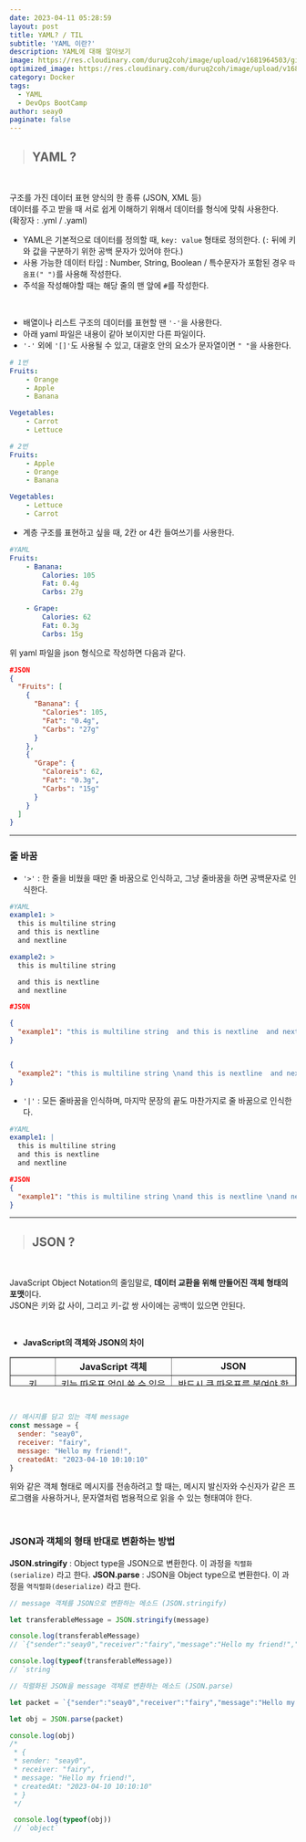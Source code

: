 ```yaml
---
date: 2023-04-11 05:28:59
layout: post
title: YAML? / TIL
subtitle: 'YAML 이란?'
description: YAML에 대해 알아보기
image: https://res.cloudinary.com/duruq2coh/image/upload/v1681964503/gitio/docker_p2kvi1.png
optimized_image: https://res.cloudinary.com/duruq2coh/image/upload/v1681964503/gitio/docker_p2kvi1.png
category: Docker
tags:
  - YAML
  - DevOps BootCamp
author: seay0
paginate: false
---
```

> ## **YAML ?**

<br>

구조를 가진 데이터 표현 양식의 한 종류 (JSON, XML 등)  
데이터를 주고 받을 때 서로 쉽게 이해하기 위해서 데이터를 형식에 맞춰 사용한다.  
(확장자 : .yml / .yaml)

* YAML은 기본적으로 데이터를 정의할 때, ```key: value``` 형태로 정의한다. (```:``` 뒤에 키와 값을 구분하기 위한 공백 문자가 있어야 한다.)
* 사용 가능한 데이터 타입 : Number, String, Boolean / 특수문자가 포함된 경우 ```따옴표(" ")```를 사용해 작성한다.
* 주석을 작성해야할 때는 해당 줄의 맨 앞에 ```#```를 작성한다.

<br>

* 배열이나 리스트 구조의 데이터를 표현할 땐 ```'-'```을 사용한다.
* 아래 yaml 파일은 내용이 같아 보이지만 다른 파일이다.
* ```'-'``` 외에 ```'[]'```도 사용될 수 있고, 대괄호 안의 요소가 문자열이면 ```" "```을 사용한다.

```yaml
# 1번
Fruits: 
	- Orange
	- Apple
	- Banana

Vegetables:
	- Carrot
	- Lettuce
```
```yaml
# 2번
Fruits: 
	- Apple
	- Orange
	- Banana

Vegetables:
	- Lettuce
	- Carrot
```

* 계층 구조를 표현하고 싶을 때, 2칸 or 4칸 들여쓰기를 사용한다. 

```yaml
#YAML
Fruits:
	- Banana:
		Calories: 105
		Fat: 0.4g
		Carbs: 27g

	- Grape:
		Calories: 62
		Fat: 0.3g
		Carbs: 15g
```  

위 yaml 파일을 json 형식으로 작성하면 다음과 같다.  

```json
#JSON 
{
  "Fruits": [
    {
      "Banana": {
        "Calories": 105,
        "Fat": "0.4g",
        "Carbs": "27g"
      }
    },
    {
      "Grape": {
        "Caloreis": 62,
        "Fat": "0.3g",
        "Carbs": "15g"
      }
    }
  ]
}
```
---
### 줄 바꿈
* ```'>'``` : 한 줄을 비웠을 때만 줄 바꿈으로 인식하고, 그냥 줄바꿈을 하면 공백문자로 인식한다.
```yaml
#YAML
example1: >
  this is multiline string 
  and this is nextline 
  and nextline

example2: >
  this is multiline string 

  and this is nextline 
  and nextline
```
```json
#JSON 

{
  "example1": "this is multiline string  and this is nextline  and nextline\n"
}


{
  "example2": "this is multiline string \nand this is nextline  and nextline\n"
}
```
* ```'|'``` : 모든 줄바꿈을 인식하며, 마지막 문장의 끝도 마찬가지로 줄 바꿈으로 인식한다.
```yaml
#YAML
example1: |
  this is multiline string 
  and this is nextline 
  and nextline
```
```json
#JSON 
{
  "example1": "this is multiline string \nand this is nextline \nand nextline\n"
}
```
---
> ## **JSON ?**

<br>

JavaScript Object Notation의 줄임말로, **데이터 교환을 위해 만들어진 객체 형태의 포맷**이다.  
JSON은 키와 값 사이, 그리고 키-값 쌍 사이에는 공백이 있으면 안된다.  

<br>

* **JavaScript의 객체와 JSON의 차이**
<table style="border-collapse: collapse; width: 100%; height: 51px;" border="1" data-ke-align="alignLeft" data-ke-style="style12">
<tbody>
<tr style="height: 17px;">
<td style="width: 15.6977%; text-align: center; height: 17px;">&nbsp;</td>
<td style="width: 40.6976%; text-align: center; height: 17px;"><b><span style="text-align: center;">JavaScript 객체</span></b></td>
<td style="width: 43.6047%; text-align: center; height: 17px;"><b><span style="text-align: center;">JSON</span></b></td>
</tr>
<tr style="height: 17px;">
<td style="width: 15.6977%; text-align: center; height: 17px;">키</td>
<td style="width: 40.6976%; text-align: center; height: 17px;">키는 따옴표 없이 쓸 수 있음</td>
<td style="width: 43.6047%; text-align: center; height: 17px;">반드시 큰 따옴표를 붙여야 함</td>
</tr>
<tr style="height: 17px;">
<td style="width: 15.6977%; text-align: center; height: 17px;">문자열 값</td>
<td style="width: 40.6976%; text-align: center; height: 17px;">문자열 값은 어떠한 형태의 따옴표도 사용 가능</td>
<td style="width: 43.6047%; text-align: center; height: 17px;">반드시 큰 따옴표로 감싸야 함</td>
</tr>
</tbody>
</table>
<br>

```javascript
// 메시지를 담고 있는 객체 message
const message = {
  sender: "seay0",
  receiver: "fairy",
  message: "Hello my friend!",
  createdAt: "2023-04-10 10:10:10"
}
```
위와 같은 객체 형태로 메시지를 전송하려고 할 때는, 메시지 발신자와 수신자가 같은 프로그램을 사용하거나, 문자열처럼 범용적으로 읽을 수 있는 형태여야 한다.  

<br>

### JSON과 객체의 형태 반대로 변환하는 방법

**JSON.stringify** : Object type을 JSON으로 변환한다. 
이 과정을 ```직렬화(serialize)``` 라고 한다.
**JSON.parse** : JSON을 Object type으로 변환한다. 이 과정을 ```역직렬화(deserialize)``` 라고 한다.

```javascript
// message 객체를 JSON으로 변환하는 메소드 (JSON.stringify)

let transferableMessage = JSON.stringify(message)

console.log(transferableMessage)
// `{"sender":"seay0","receiver":"fairy","message":"Hello my friend!","createdAt":"2023-04-10 10:10:10"}`

console.log(typeof(transferableMessage)) 
// `string`
```
```javascript
// 직렬화된 JSON을 message 객체로 변환하는 메소드 (JSON.parse)

let packet = `{"sender":"seay0","receiver":"fairy","message":"Hello my friend!","createdAt":"2023-04-10 10:10:10"}`

let obj = JSON.parse(packet)

console.log(obj)
/*
 * {
 * sender: "seay0",
 * receiver: "fairy",
 * message: "Hello my friend!",
 * createdAt: "2023-04-10 10:10:10"
 * }
 */

 console.log(typeof(obj))
 // `object`
 ```

<br>

